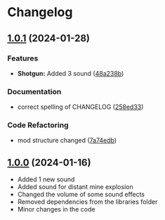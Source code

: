 # Changelog

## [1.0.1](https://github.com/Hypick122/FunnyAudio/compare/v1.0.0...v1.0.1) (2024-01-28)


### Features

* **Shotgun:** Added 3 sound ([48a238b](https://github.com/Hypick122/FunnyAudio/commit/48a238b223c1d29c92a337a24b2f94f013b6ccaa))


### Documentation

* correct spelling of CHANGELOG ([258ed33](https://github.com/Hypick122/FunnyAudio/commit/258ed334fa698695f824d9e71111d58082c0dda3))


### Code Refactoring

* mod structure changed ([7a74edb](https://github.com/Hypick122/FunnyAudio/commit/7a74edb3274aca9c6b446121d421c5c71095af33))

## [1.0.0](https://github.com/Hypick122/FunnyAudio/compare/v0.9.0...v1.0.0) (2024-01-16)

* Added 1 new sound
* Added sound for distant mine explosion
* Changed the volume of some sound effects
* Removed dependencies from the libraries folder
* Minor changes in the code
